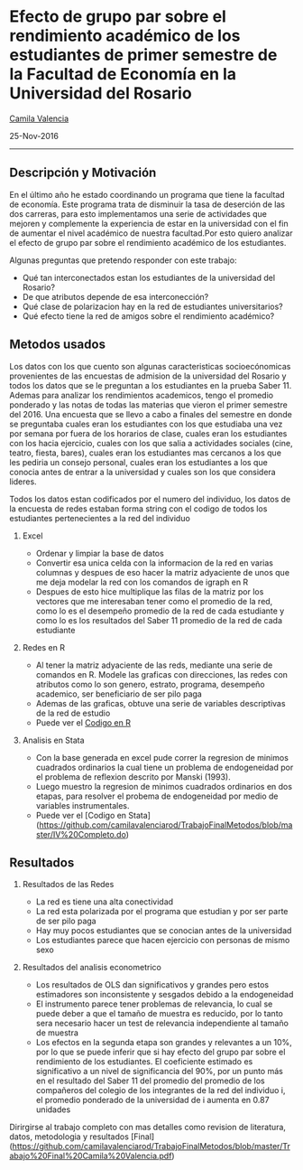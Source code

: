 
# Efecto de grupo par sobre el rendimiento académico de los estudiantes de primer semestre de la Facultad de Economía en la Universidad del Rosario

[Camila Valencia](https://github.com/camilavalenciarod/Resume/blob/master/HojadeVida%20Nov%202016.pdf) 

25-Nov-2016



---

## Descripción y Motivación

En el último año he estado coordinando un programa que tiene la facultad de economía. Este programa trata de disminuir la tasa de deserción de las dos carreras, para esto implementamos una serie de actividades que mejoren y complemente la experiencia de estar en la universidad con el fin de aumentar el nivel académico de nuestra facultad.Por esto quiero analizar el efecto de grupo par sobre el rendimiento académico de los estudiantes.

Algunas preguntas que pretendo responder con  este trabajo:

- Qué tan interconectados estan los estudiantes de la universidad del Rosario? 
- De que atributos depende de esa interconección?
- Qué clase de polarizacion hay en la red de estudiantes universitarios?
- Qué efecto tiene la red de amigos sobre el rendimiento académico?


## Metodos usados

Los datos con los que cuento son algunas caracteristicas socioecónomicas provenientes de las encuestas de admision de la universidad del Rosario y todos los datos que se le preguntan a los estudiantes en la prueba Saber 11. Ademas para analizar los rendimientos academicos, tengo el promedio ponderado y las notas de todas las materias que vieron el primer semestre del 2016. Una encuesta que se llevo a cabo a finales del semestre en donde se preguntaba cuales eran los estudiantes con los que estudiaba una vez por semana por fuera de los horarios de clase, cuales eran los estudiantes con los hacia ejercicio, cuales con los que salia a actividades sociales (cine, teatro, fiesta, bares), cuales eran los estudiantes mas cercanos a los que les pediria un consejo personal, cuales eran los estudiantes a los que conocia antes de entrar a la universidad y cuales son los que considera lideres.

Todos los datos estan codificados por el numero del individuo, los datos de la encuesta de redes estaban forma string con el codigo de todos los estudiantes pertenecientes a la red del individuo

1. Excel
    - Ordenar y limpiar la base de datos
    - Convertir esa unica celda con la informacion de la red en varias columnas y despues de eso hacer la matriz adyaciente de unos que me deja modelar la red con los comandos de igraph en R
    - Despues de esto hice multiplique las filas de la matriz por los vectores que me interesaban tener como el promedio de la red, como       lo es el desempeño promedio de la red de cada estudiante y como lo es los resultados del Saber 11 promedio de la red de cada       estudiante
    
    
2. Redes en R
    - Al tener la matriz adyaciente de las reds, mediante una serie de comandos en R. Modele las graficas con direcciones, las redes con atributos como lo son genero, estrato, programa, desempeño academico, ser beneficiario de ser pilo paga
    - Ademas de las graficas, obtuve una serie de variables descriptivas de la red de estudio 
    - Puede ver el [Codigo en R](https://github.com/camilavalenciarod/TrabajoFinalMetodos/blob/master/CodigoFinalRedes.R)
   
    
3. Analisis en Stata
    - Con la base generada en excel pude correr la regresion de minimos cuadrados ordinarios la cual tiene un problema de endogeneidad por el problema de reflexion descrito por Manski (1993). 
    - Luego muestro la regresion de minimos cuadrados ordinarios en dos etapas, para resolver el probema de endogeneidad por medio de           variables instrumentales.
    - Puede ver el [Codigo en Stata] (https://github.com/camilavalenciarod/TrabajoFinalMetodos/blob/master/IV%20Completo.do)
 

## Resultados

1. Resultados de las Redes
    - La red es tiene una alta conectividad
    - La red esta polarizada por el programa que estudian y por ser parte de ser pilo paga
    - Hay muy pocos estudiantes que se conocian antes de la universidad
    - Los estudiantes parece que hacen ejercicio con personas de mismo sexo

2. Resultados del analisis econometrico
    - Los resultados de OLS dan significativos y grandes pero estos estimadores son inconsistente y sesgados debido a la endogeneidad
    - El instrumento parece tener problemas de relevancia, lo cual se puede deber a que el tamaño de muestra es reducido, por lo tanto sera necesario hacer un test de relevancia independiente al tamaño de muestra
    - Los efectos en la segunda etapa son grandes y relevantes a un 10%, por lo que se puede inferir que si hay efecto del grupo par sobre el rendimiento de los estudiantes. El coeficiente estimado es significativo a un nivel de significancia del 90%, por un punto más en el resultado del Saber 11 del promedio del promedio de los compañeros del colegio de los integrantes de la red del individuo i, el promedio ponderado de la universidad de i aumenta en 0.87 unidades
    
Dirirgirse al trabajo completo con mas detalles como revision de literatura, datos, metodologia y resultados [Final] (https://github.com/camilavalenciarod/TrabajoFinalMetodos/blob/master/Trabajo%20Final%20Camila%20Valencia.pdf)

